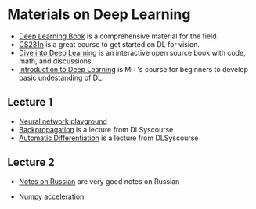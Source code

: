 # Materials on Deep Learning
- [Deep Learning Book](http://www.deeplearningbook.org/) is a comprehensive material for the field.
- [CS231n](http://cs231n.stanford.edu/) is a great course to get started on DL for vision.
- [Dive into Deep Learning](http://en.diveintodeeplearning.org/) is an interactive open source book with code, math, and discussions.
- [Introduction to Deep Learning](http://introtodeeplearning.com/) is MIT's course for beginners to develop basic undestanding of DL.

## Lecture 1

- [Neural network playground](https://playground.tensorflow.org/)
- [Backpropagation](https://dlsyscourse.org/slides/manual_neural_nets.pdf) is a lecture from DLSyscourse
- [Automatic Differentiation](https://dlsyscourse.org/slides/4-automatic-differentiation.pdf) is a lecture from DLSyscourse


## Lecture 2


- [Notes on Russian](http://vbystricky.ru) are very good notes on Russian



- [Numpy acceleration](https://pythonspeed.com/articles/vectorization-python-alternatives)
